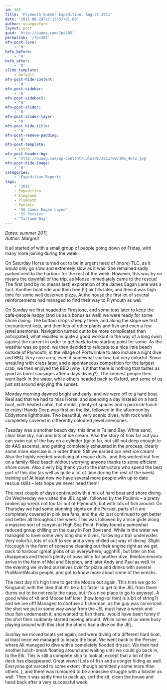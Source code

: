 ```yaml
---
id: 385
title: 'Plymouth Summer Expedition, August 2011'
date: '2011-08-29T22:13:57+01:00'
author: ouuegoxford
layout: post
guid: 'http://ouueg.com/?p=385'
permalink: '/?p=385'
mfn-post-love:
    - '0'
hefo_before:
    - '0'
hefo_after:
    - '0'
slide_template:
    - default
mfn-post-hide-content:
    - '0'
mfn-post-sidebar:
    - '0'
mfn-post-sidebar2:
    - '0'
mfn-post-slider:
    - '0'
mfn-post-slider-layer:
    - '0'
mfn-post-hide-title:
    - '0'
mfn-post-remove-padding:
    - '0'
mfn-post-template:
    - intro
mfn-post-header-bg:
    - 'http://ouueg.com/wp-content/uploads/2011/08/IMG_4642.jpg'
mfn-post-hide-image:
    - '0'
categories:
    - 'Expedition Reports'
tags:
    - '2011'
    - Expedition
    - Kingsand
    - Plymouth
    - Poulmic
    - 'SS James Eagan Layne'
    - 'SS Persier'
    - 'Talland Bay'
---
```


*Dates: summer 2011,*   
*Author: Margreit*

It all started of with a small group of people going down on Friday, with many more joining during the week.

On Saturday Horse turned out to be in urgent need of (more) TLC, as it would only go slow and extremely slow as it was. She remained sadly parked next to the harbour for the rest of the week. However, this was by no means the downfall of the trip, as Moose immediately came to the rescue! The first (and by no means last) exploration of the James Eagan Lane was a fact. Another boat ride and then free (!!) air fills later, and then it was high time for some well deserved pizza. At the house the first lot of several reinforcements had managed to find their way to Plymouth as well.

On Sunday we first headed to Firestone, and some teas later to keep the café-people happy (and us as a bonus as well) we were ready for some shore diving. The bottom drops steeply there, and along the slope we first encountered kelp, and then lots of other plants and fish and even a few jewel anemones. Navigation turned out to be more complicated than anticipated, what resulted in quite a good workout in the way of a long swim against the current in order to get back to the starting point for some. As the weather was so good, we then decided to relocate to a nice little beach outside of Plymouth, in the village of Portwrinkle to also include a night dive and BBQ. Very nice area, even if somewhat shallow, but very colorful. Some wrestling with crabs later, and a spontaneous competition for the largest crab, we then enjoyed the BBQ (why is it that there is nothing that tastes as good as burnt sausages after a days diving?). The keenest people then went back in the water, while others headed back to Oxford, and some of us just sat around enjoying the sunset.

Monday morning dawned bright and early, and we were off to a hard boat. Real sad that we had to miss Horse, and spending a day instead on a hard boat, with heated cabin, hot drinks, plenty of spaces and a picknick-lunch to enjoy! Hands Deep was first on the list, followed in the afternoon by Eddystone lighthouse. Two beautiful, very scenic dives, with rock walls completely covered in differently coloured jewel anemones.

Tuesday was a another beach day, this time in Talland Bay. White sand, clear blue sky, sun and lots of ice cream. Also the story of how far out you can swim out of the bay on a cylinder (quite far, but still not deep enough to do AAS ascents), and getting completely exhausted in the process, clearly some more exercise is in order there! Still we earned our next ice cream! Also the highly needed practicing of rescue drills…and this worked out fine on a family-filled beach without worrying anyone thanks to some efficient shore cover. Also a very big thank you to the instructors who spend the best part of this day (as well as quite a lot of time during the rest of the week) training us! At least now we have several more people with up to date rescue skills – lets hope we never need them!

The next couple of days continued with a mix of hard boat and shore diving. On Wednesday we visited the JEL again, followed by the Poulmic – a pretty broken up wreck not too far out of Plymouth, but with lots of fish around. On Thursday we had some stunning sights on the Persier, parts of it are completely covered in pink sea fans, and the viz just continued to get better and better all throughout the week. This was followed by a nice glide along a massive sort of canyon at High Sea Point. Friday found a somewhat reduced group chilling on the quay in Fort Bovisand. While in the water we managed to have some very long shore dives, following a trail underwater. Very colorful, lots of stuff to see and a very chilled out way of diving. Slight hiccough in the form of someone cleaning out their engine right as we get back to harbour (great globs of oil everywhere, ugghh!!), but later on this disappears and there’s plenty of possibility for another dive. Reinforcements arrive in the form of Mel and Stephen, and later Andy and Paul as well. In the evening we invited ourselves over for pizza and drinks with several ProMare/Msubs people, and got to know more about some of the wrecks.

The next day it’s high time to get the Moose out again. This time we go to Kingsand, with the idea that it’ll be a bit faster to get to the JEL from there (turns out to be not really the case, but it’s a nice place to go to anyway). A good while of kit and Moose faff later (how long (or thin) is a bit of string?) and we are off! Managed to confuse a fisherman, as the guy was convinced the shot we put in some way away from the JEL must have a wreck and thus fish underneath it, and wanted to fish there…would have been funny if the shot then suddenly started moving around. While some of us were busy playing around with this shot the others had a dive on the JEL.

Sunday we moved boats yet again, and were diving of a different hard boat, at least once we managed to locate the boat. We went back to the Persier, where Ali managed to dive with a completely flooded drysuit. We then had another lunch-break floating around and waiting until we could go back in, to the Elk. This is still a complete ship to look at, except that a lot of the deck has disappeared. Great views! Lots of fish and a conger hiding as well. Everyone got narced to some extent (though admittedly some more than others..), and there was rumoured to be a massive struggle with a lobster as well. Then it was sadly time to pack up, sort the kit, clean the house and head back after a very successful week.